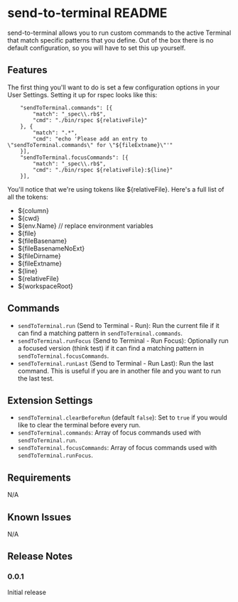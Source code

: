 # send-to-terminal README

send-to-terminal allows you to run custom commands to the active Terminal that match specific patterns that you define.  Out of the box there is no default configuration, so you will have to set this up yourself.

## Features

The first thing you'll want to do is set a few configuration options in your User Settings.  Setting it up for rspec looks like this:

```
    "sendToTerminal.commands": [{
        "match": "_spec\\.rb$",
        "cmd": "./bin/rspec ${relativeFile}"
    }, {
        "match": ".*",
        "cmd": "echo 'Please add an entry to \"sendToTerminal.commands\" for \"${fileExtname}\"'"
    }],
    "sendToTerminal.focusCommands": [{
        "match": "_spec\\.rb$",
        "cmd": "./bin/rspec ${relativeFile}:${line}"
    }],
```

You'll notice that we're using tokens like ${relativeFile}.  Here's a full list of all the tokens:

* ${column}
* ${cwd}
* ${env.Name} // replace environment variables
* ${file}
* ${fileBasename}
* ${fileBasenameNoExt}
* ${fileDirname}
* ${fileExtname}
* ${line}
* ${relativeFile}
* ${workspaceRoot}

## Commands

* `sendToTerminal.run` (Send to Terminal - Run): Run the current file if it can find a matching pattern in `sendToTerminal.commands`.
* `sendToTerminal.runFocus` (Send to Terminal - Run Focus): Optionally run a focused version (think test) if it can find a matching pattern in `sendToTerminal.focusCommands`.
* `sendToTerminal.runLast` (Send to Terminal - Run Last): Run the last command.  This is useful if you are in another file and you want to run the last test.

## Extension Settings

* `sendToTerminal.clearBeforeRun` (default `false`): Set to `true` if you would like to clear the terminal before every run.
* `sendToTerminal.commands`: Array of focus commands used with `sendToTerminal.run`.
* `sendToTerminal.focusCommands`: Array of focus commands used with `sendToTerminal.runFocus`.

## Requirements

N/A

## Known Issues

N/A

## Release Notes

### 0.0.1

Initial release

